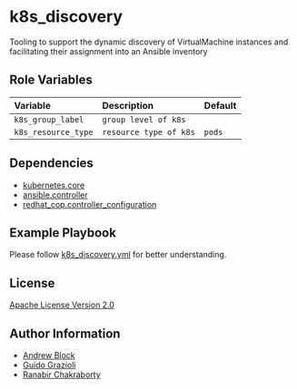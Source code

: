 k8s_discovery
=========

Tooling to support the dynamic discovery of VirtualMachine instances and facilitating their assignment into an Ansible
inventory

Role Variables
--------------

| Variable            | Description            | Default |
|:--------------------|:-----------------------|:--------|
| `k8s_group_label`   | `group level of k8s`   | ` `     |
| `k8s_resource_type` | `resource type of k8s` | `pods`  |

Dependencies
------------

* [kubernetes.core](https://docs.ansible.com/ansible/latest/collections/kubernetes/core/index.html)
* [ansible.controller](https://docs.ansible.com/automation.html)
* [redhat_cop.controller_configuration](https://galaxy.ansible.com/redhat_cop)

Example Playbook
----------------

Please follow [k8s_discovery.yml](https://github.com/ansible-middleware/ocpv_lab/blob/main/playbooks/k8s_discovery.yaml)
for better understanding.

License
-------

[Apache License Version 2.0](https://github.com/ansible-middleware/ocpv_lab/blob/main/LICENSE)


Author Information
------------------

- [Andrew Block](https://github.com/sabre1041)
- [Guido Grazioli](https://github.com/guidograzioli)
- [Ranabir Chakraborty](https://github.com/RanabirChakraborty)
